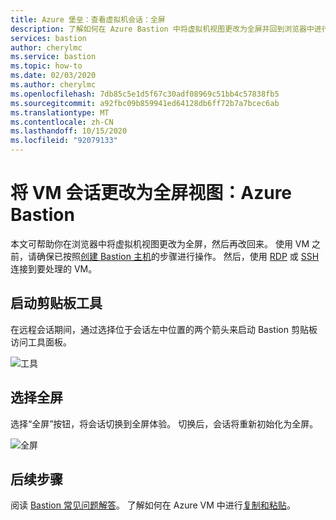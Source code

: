 ```yaml
---
title: Azure 堡垒：查看虚拟机会话：全屏
description: 了解如何在 Azure Bastion 中将虚拟机视图更改为全屏并回到浏览器中进行 RDP 或 SSH 连接。
services: bastion
author: cherylmc
ms.service: bastion
ms.topic: how-to
ms.date: 02/03/2020
ms.author: cherylmc
ms.openlocfilehash: 7db85c5e1d5f67c30adf08969c51bb4c57838fb5
ms.sourcegitcommit: a92fbc09b859941ed64128db6ff72b7a7bcec6ab
ms.translationtype: MT
ms.contentlocale: zh-CN
ms.lasthandoff: 10/15/2020
ms.locfileid: "92079133"
---
```

# <a name="change-to-full-screen-view-for-a-vm-session-azure-bastion"></a>将 VM 会话更改为全屏视图：Azure Bastion

本文可帮助你在浏览器中将虚拟机视图更改为全屏，然后再改回来。 使用 VM 之前，请确保已按照[创建 Bastion 主机](./tutorial-create-host-portal.md)的步骤进行操作。 然后，使用 [RDP](bastion-connect-vm-rdp.md) 或 [SSH](bastion-connect-vm-ssh.md) 连接到要处理的 VM。

## <a name="launch-the-clipboard-tool"></a>启动剪贴板工具

在远程会话期间，通过选择位于会话左中位置的两个箭头来启动 Bastion 剪贴板访问工具面板。

![工具](./media/bastion-vm-manage/left.png)

## <a name="select-full-screen"></a>选择全屏

选择“全屏”按钮，将会话切换到全屏体验。 切换后，会话将重新初始化为全屏。

![全屏](./media/bastion-vm-manage/full-screen.png)
 
## <a name="next-steps"></a>后续步骤

阅读 [Bastion 常见问题解答](bastion-faq.md)。
了解如何在 Azure VM 中进行[复制和粘贴](bastion-vm-copy-paste.md)。
